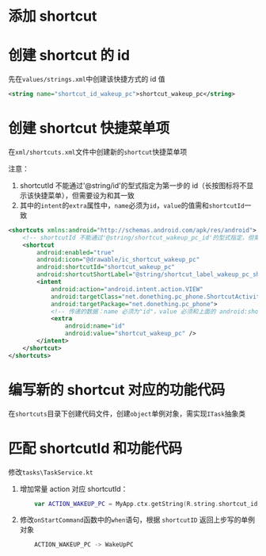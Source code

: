 # 添加 shortcut

# 创建 shortcut 的 id

先在`values/strings.xml`中创建该快捷方式的 id 值

```xml
<string name="shortcut_id_wakeup_pc">shortcut_wakeup_pc</string>
```

# 创建 shortcut 快捷菜单项

在`xml/shortcuts.xml`文件中创建新的`shortcut`快捷菜单项

注意：

1. shortcutId 不能通过'@string/id'的型式指定为第一步的 id（长按图标将不显示该快捷菜单），但需要设为和其一致
2. 其中的`intent`的`extra`属性中，`name`必须为`id`，`value`的值需和`shortcutId`一致

```xml
<shortcuts xmlns:android="http://schemas.android.com/apk/res/android">
    <!-- shortcutId 不能通过'@string/shortcut_wakeup_pc_id'的型式指定，但需要设为和其一致 -->
    <shortcut
        android:enabled="true"
        android:icon="@drawable/ic_shortcut_wakeup_pc"
        android:shortcutId="shortcut_wakeup_pc"
        android:shortcutShortLabel="@string/shortcut_label_wakeup_pc_short">
        <intent
            android:action="android.intent.action.VIEW"
            android:targetClass="net.donething.pc_phone.ShortcutActivity"
            android:targetPackage="net.donething.pc_phone">
            <!-- 传递的数据：name 必须为"id"，value 必须和上面的 android:shortcutId 一致 -->
            <extra
                android:name="id"
                android:value="shortcut_wakeup_pc" />
        </intent>
    </shortcut>
</shortcuts>
```
# 编写新的 shortcut 对应的功能代码

在`shortcuts`目录下创建代码文件，创建`object`单例对象，需实现`ITask`抽象类

# 匹配 shortcutId 和功能代码

修改`tasks\TaskService.kt`

1. 增加常量 action 对应 shortcutId：
    ```kotlin
        var ACTION_WAKEUP_PC = MyApp.ctx.getString(R.string.shortcut_id_wakeup_pc)
    ```

2. 修改`onStartCommand`函数中的`when`语句，根据 `shortcutID` 返回上步写的单例对象
    ```kotlin
        ACTION_WAKEUP_PC -> WakeUpPC
    ```
   
